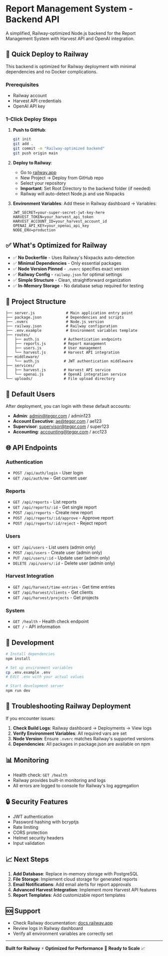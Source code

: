 # Report Management System - Backend API

A simplified, Railway-optimized Node.js backend for the Report Management System with Harvest API and OpenAI integration.

## 🚀 Quick Deploy to Railway

This backend is optimized for Railway deployment with minimal dependencies and no Docker complications.

### Prerequisites
- Railway account
- Harvest API credentials
- OpenAI API key

### 1-Click Deploy Steps

1. **Push to GitHub**:
   ```bash
   git init
   git add .
   git commit -m "Railway-optimized backend"
   git push origin main
   ```

2. **Deploy to Railway**:
   - Go to [railway.app](https://railway.app)
   - New Project → Deploy from GitHub repo
   - Select your repository
   - **Important**: Set Root Directory to the backend folder (if needed)
   - Railway will auto-detect Node.js and use Nixpacks

3. **Environment Variables**:
   Add these in Railway dashboard → Variables:
   ```
   JWT_SECRET=your-super-secret-jwt-key-here
   HARVEST_TOKEN=your_harvest_api_token
   HARVEST_ACCOUNT_ID=your_harvest_account_id
   OPENAI_API_KEY=your_openai_api_key
   NODE_ENV=production
   ```

## ✅ What's Optimized for Railway

- ✅ **No Dockerfile** - Uses Railway's Nixpacks auto-detection
- ✅ **Minimal Dependencies** - Only essential packages
- ✅ **Node Version Pinned** - `.nvmrc` specifies exact version
- ✅ **Railway Config** - `railway.json` for optimal settings  
- ✅ **Simple Structure** - Clean, straightforward organization
- ✅ **In-Memory Storage** - No database setup required for testing

## 📁 Project Structure

```
├── server.js              # Main application entry point
├── package.json           # Dependencies and scripts
├── .nvmrc                 # Node.js version
├── railway.json           # Railway configuration
├── .env.example           # Environment variables template
├── routes/
│   ├── auth.js           # Authentication endpoints
│   ├── reports.js        # Report management
│   ├── users.js          # User management
│   └── harvest.js        # Harvest API integration
├── middleware/
│   └── auth.js           # JWT authentication middleware
├── services/
│   ├── harvest.js        # Harvest API service
│   └── openai.js         # OpenAI integration service
└── uploads/              # File upload directory
```

## 🔑 Default Users

After deployment, you can login with these default accounts:

- **Admin**: admin@tegpr.com / admin123
- **Account Executive**: ae@tegpr.com / ae123  
- **Supervisor**: supervisor@tegpr.com / super123
- **Accounting**: accounting@tegpr.com / acc123

## 🌐 API Endpoints

### Authentication
- `POST /api/auth/login` - User login
- `GET /api/auth/me` - Get current user

### Reports
- `GET /api/reports` - List reports
- `GET /api/reports/:id` - Get single report
- `POST /api/reports` - Create new report
- `POST /api/reports/:id/approve` - Approve report
- `POST /api/reports/:id/reject` - Reject report

### Users
- `GET /api/users` - List users (admin only)
- `POST /api/users` - Create user (admin only)
- `PUT /api/users/:id` - Update user (admin only)
- `DELETE /api/users/:id` - Delete user (admin only)

### Harvest Integration
- `GET /api/harvest/time-entries` - Get time entries
- `GET /api/harvest/clients` - Get clients
- `GET /api/harvest/projects` - Get projects

### System
- `GET /health` - Health check endpoint
- `GET /` - API information

## 🔧 Development

```bash
# Install dependencies
npm install

# Set up environment variables
cp .env.example .env
# Edit .env with your actual values

# Start development server
npm run dev
```

## 🚨 Troubleshooting Railway Deployment

If you encounter issues:

1. **Check Build Logs**: Railway dashboard → Deployments → View logs
2. **Verify Environment Variables**: All required vars are set
3. **Node Version**: Ensure `.nvmrc` matches Railway's supported versions
4. **Dependencies**: All packages in package.json are available on npm

## 📊 Monitoring

- Health check: `GET /health`
- Railway provides built-in monitoring and logs
- All errors are logged to console for Railway's log aggregation

## 🔒 Security Features

- JWT authentication
- Password hashing with bcryptjs
- Rate limiting
- CORS protection
- Helmet security headers
- Input validation

## 📈 Next Steps

1. **Add Database**: Replace in-memory storage with PostgreSQL
2. **File Storage**: Implement cloud storage for generated reports
3. **Email Notifications**: Add email alerts for report approvals
4. **Advanced Harvest Integration**: Implement more Harvest API features
5. **Report Templates**: Add customizable report templates

## 🆘 Support

- Check Railway documentation: [docs.railway.app](https://docs.railway.app)
- Review logs in Railway dashboard
- Verify all environment variables are correctly set

---

**Built for Railway** ⚡ **Optimized for Performance** 🚀 **Ready to Scale** 📈

